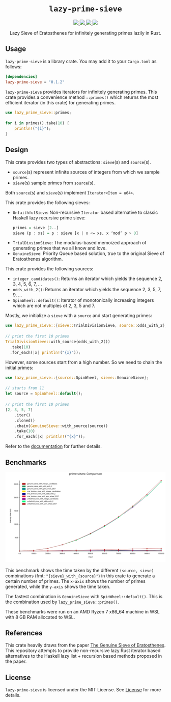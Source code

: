 <p align="center">
<h1 align="center"><code>lazy-prime-sieve</code></h1>
</p>

<p align="center">
  <a href="https://github.com/arindas/lazy-prime-sieve/actions/workflows/rust-ci.yml">
    <img src="https://github.com/arindas/lazy-prime-sieve/actions/workflows/rust-ci.yml/badge.svg">
  </a>
  <a href="https://codecov.io/gh/arindas/lazy-prime-sieve">
    <img src="https://codecov.io/gh/arindas/lazy-prime-sieve/branch/main/graph/badge.svg?token=MZfko4wvwc"/>
  </a>
  <a href="https://crates.io/crates/lazy-prime-sieve">
  <img src="https://img.shields.io/crates/v/lazy-prime-sieve" />
  </a>
  <a href="https://github.com/arindas/lazy-prime-sieve/actions/workflows/rustdoc.yml">
  <img src="https://github.com/arindas/lazy-prime-sieve/actions/workflows/rustdoc.yml/badge.svg" />
  </a>
</p>

<p align="center">
Lazy Sieve of Eratosthenes for infinitely generating primes lazily in Rust.
</p>

## Usage

`lazy-prime-sieve` is a library crate. You may add it to your `Cargo.toml` as
follows:

```toml
[dependencies]
lazy-prime-sieve = "0.1.2"
```

`lazy-prime-sieve` provides iterators for infinitely generating primes. This
crate provides a convenience method `::primes()` which returns the most
efficient iterator (in this crate) for generating primes.


```rust
use lazy_prime_sieve::primes;

for i in primes().take(10) {
    println!("{i}");
}
```

## Design

This crate provides two types of abstractions: `sieve`(s) and `source`(s).
- `source`(s) represent infinite sources of integers from which we sample primes.
- `sieve`(s) sample primes from `source`(s).

Both `source`(s) and `sieve`(s) implement `Iterator<Item = u64>`.

This crate provides the following sieves:
- `UnfaithfulSieve`: Non-recursive `Iterator` based alternative to classic Haskell
lazy recursive prime sieve:
  ```haskell
  primes = sieve [2..]
  sieve (p : xs) = p : sieve [x | x <− xs, x ‘mod‘ p > 0]
  ```
- `TrialDivsionSieve`: The modulus-based memoized approach of generating primes
that we all know and love.
- `GenuineSieve`: Priority Queue based solution, true to the original Sieve of
Eratosthenes algorithm.

This crate provides the following sources:
- `integer_candidates()`: Returns an iterator which yields the sequence 2, 3, 4, 5, 6, 7, …
- `odds_with_2()`: Returns an iterator which yields the sequence 2, 3, 5, 7, 9, …
- `SpinWheel::default()`: Iterator of monotonically increasing integers which are not
multiples of 2, 3, 5 and 7.

Mostly, we initialize a `sieve` with a `source` and start generating primes:

```rust
use lazy_prime_sieve::{sieve::TrialDivisionSieve, source::odds_with_2};

// print the first 10 primes
TrialDivisionSieve::with_source(odds_with_2())
  .take(10)
  .for_each(|x| println!("{x}"));
```

However, some sources start from a high number. So we need to chain the initial
primes:

```rust
use lazy_prime_sieve::{source::SpinWheel, sieve::GenuineSieve};

// starts from 11
let source = SpinWheel::default();

// print the first 10 primes
[2, 3, 5, 7]
    .iter()
    .cloned()
    .chain(GenuineSieve::with_source(source))
    .take(10)
    .for_each(|x| println!("{x}"));
```

Refer to the [documentation](https://docs.rs/lazy-prime-sieve/) for further
details.

## Benchmarks

![prime-sieves-bench](https://raw.githubusercontent.com/arindas/lazy-prime-sieve/main/assets/lines.svg)

This benchmark shows the time taken by the different `(source, sieve)`
combinations (fmt: `"{sieve}_with_{source}"`) in this crate to generate a
certain number of primes. The `x-axis` shows the number of primes generated,
while the `y-axis` shows the time taken.

The fastest combination is `GenuineSieve` with `SpinWheel::default()`. This is
the combination used by `lazy_prime_sieve::primes()`.

These benchmarks were run on an AMD Ryzen 7 x86_64 machine in WSL with 8 GB RAM
allocated to WSL.

## References

This crate heavily draws from the paper [The Genuine Sieve of
Eratosthenes](https://www.cs.hmc.edu/~oneill/papers/Sieve-JFP.pdf). This
repository attempts to provide non-recursive lazy Rust iterator based
alternatives to the Haskell lazy list + recursion based methods proposed in the
paper.

## License

`lazy-prime-sieve` is licensed under the MIT License. See
[License](https://raw.githubusercontent.com/arindas/lazy-prime-sieve/main/LICENSE)
for more details.
